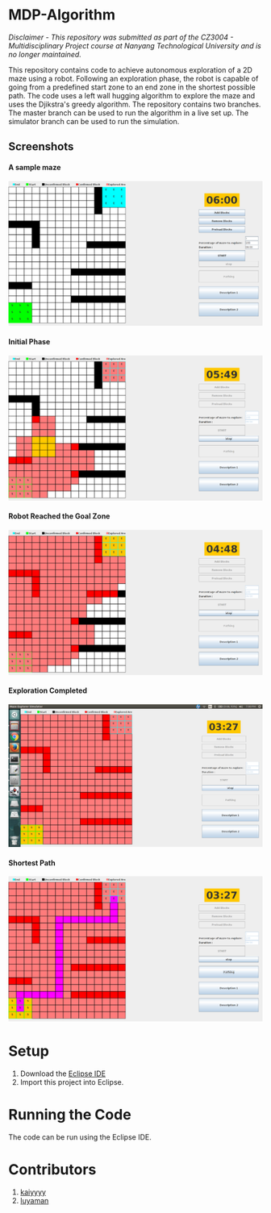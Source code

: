 # MDP-Algorithm
<i>Disclaimer - This repository was submitted as part of the CZ3004 - Multidisciplinary Project course at Nanyang Technological University and is no longer maintained.</i>

This repository contains code to achieve autonomous exploration of a 2D maze using a robot. Following an exploration phase, the robot is capable of going from a predefined start zone to an end zone in the shortest possible path. The code uses a left wall hugging algorithm to explore the maze and uses the Djikstra's greedy algorithm. The repository contains two branches. The master branch can be used to run the algorithm in a live set up. The simulator branch can be used to run the simulation.

## Screenshots 

#### A sample maze
<img src="Screenshots/StartMaze.png" />

#### Initial Phase
<img src="Screenshots/InitialPhase.png" />

#### Robot Reached the Goal Zone
<img src="Screenshots/GoalZone.png" />

#### Exploration Completed
<img src="Screenshots/Explored.png" />

#### Shortest Path
<img src="Screenshots/ShortestPath.png" />

# Setup
1. Download the [Eclipse IDE](https://eclipse.org/ide/)
2. Import this project into Eclipse.

# Running the Code
The code can be run using the Eclipse IDE.

# Contributors
1. [kaiyyyy](https://github.com/kaiyyyy)
2. [luyaman](https://github.com/luyaman)

